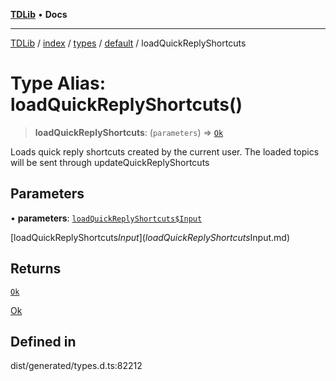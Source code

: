 [**TDLib**](../../../../../../README.md) • **Docs**

***

[TDLib](../../../../../../modules.md) / [index](../../../../../README.md) / [types](../../../README.md) / [default](../README.md) / loadQuickReplyShortcuts

# Type Alias: loadQuickReplyShortcuts()

> **loadQuickReplyShortcuts**: (`parameters`) => [`Ok`](Ok-1.md)

Loads quick reply shortcuts created by the current user. The loaded topics will be sent through updateQuickReplyShortcuts

## Parameters

• **parameters**: [`loadQuickReplyShortcuts$Input`](loadQuickReplyShortcuts$Input.md)

[loadQuickReplyShortcuts$Input](loadQuickReplyShortcuts$Input.md)

## Returns

[`Ok`](Ok-1.md)

[Ok](Ok-1.md)

## Defined in

dist/generated/types.d.ts:82212
